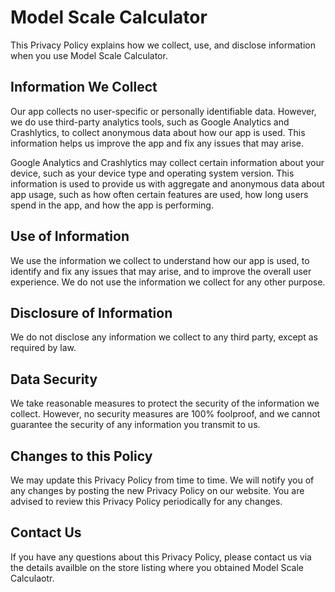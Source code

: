 # Model Scale Calculator
This Privacy Policy explains how we collect, use, and disclose information when you use Model Scale Calculator.

## Information We Collect
Our app collects no user-specific or personally identifiable data. However, we do use third-party analytics tools, such as Google Analytics and Crashlytics, to collect anonymous data about how our app is used. This information helps us improve the app and fix any issues that may arise.

Google Analytics and Crashlytics may collect certain information about your device, such as your device type and operating system version. This information is used to provide us with aggregate and anonymous data about app usage, such as how often certain features are used, how long users spend in the app, and how the app is performing.

## Use of Information
We use the information we collect to understand how our app is used, to identify and fix any issues that may arise, and to improve the overall user experience. We do not use the information we collect for any other purpose.

## Disclosure of Information
We do not disclose any information we collect to any third party, except as required by law.

## Data Security
We take reasonable measures to protect the security of the information we collect. However, no security measures are 100% foolproof, and we cannot guarantee the security of any information you transmit to us.

## Changes to this Policy
We may update this Privacy Policy from time to time. We will notify you of any changes by posting the new Privacy Policy on our website. You are advised to review this Privacy Policy periodically for any changes.

## Contact Us
If you have any questions about this Privacy Policy, please contact us via the details availble on the store listing where you obtained Model Scale Calculaotr.
